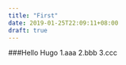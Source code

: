 ```yaml
---
title: "First"
date: 2019-01-25T22:09:11+08:00
draft: true
---
```

###Hello Hugo
1.aaa
2.bbb
3.ccc

